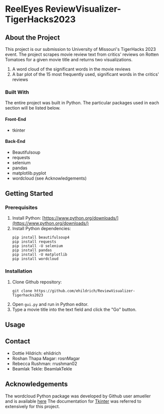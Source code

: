 # ReelEyes ReviewVisualizer-TigerHacks2023

## About the Project

This project is our submission to University of Missouri's TigerHacks 2023 event. The project scrapes movie review text from critics' reviews on Rotten Tomatoes for a given movie title and returns two visualizations.

1. A word cloud of the significant words in the movie reviews
2. A bar plot of the 15 most frequently used, significant words in the critics' reviews

### Built With

The entire project was built in Python. The particular packages used in each section will be listed below.

#### Front-End
- tkinter

#### Back-End
- Beautifulsoup
- requests
- selenium
- pandas
- matplotlib.pyplot
- wordcloud (see Acknowledgements)

## Getting Started

### Prerequisites

1. Install Python: [https://www.python.org/downloads/](https://www.python.org/downloads/)
2. Install Python dependencies:
   ```
   pip install beautifulsoup4
   pip install requests
   pip install -U selenium
   pip install pandas
   pip install -U matplotlib
   pip install wordcloud
   ```

### Installation

1. Clone Github repository:
   ```
   git clone https://github.com/ehildrich/ReviewVisualizer-Tigerhacks2023
   ```
2. Open `gui.py` and run in Python editor.
3. Type a movie title into the text field and click the "Go" button. 

## Usage

## Contact
- Dottie Hildrich: ehlidrich
- Roshan Thapa Magar: rosnMagar
- Rebecca Rushman: rrushman02
- Beamlak Tekle: BeamlakTekle 

## Acknowledgements
The wordcloud Python package was developed by Github user amueller and is available [here](amueller.github.io/word_cloud)
The documentation for [Tkinter](https://tkdocs.com/index.html) was referred to extensively for this project. 

